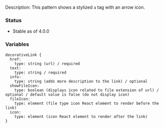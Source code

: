 Description: This pattern shows a stylized `a` tag with an arrow icon.

### Status
* Stable as of 4.0.0

### Variables
~~~
decorativeLink {
  href:
    type: string (url) / required
  text:
    type: string / required
  info: 
    type: string (adds more description to the link) / optional
  showFileIcon:
    type: boolean (displays icon related to file extension of url) / optional / default value is false (do not display icon)
  fileIcon:
    type: element (file type icon React element to render before the link)
  icon:
    type: element (icon React element to render after the link)
}
~~~
